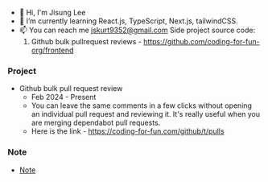 - 👋 Hi, I'm Jisung Lee
- 🌱 I’m currently learning React.js, TypeScript, Next.js, tailwindCSS.
- 📫 You can reach me jskurt9352@gmail.com
  Side project source code:
  1. Github bulk pullrequest reviews - https://github.com/coding-for-fun-org/frontend
 
### Project
- Github bulk pull request review
   - Feb 2024 - Present
   - You can leave the same comments in a few clicks without opening an individual pull request and reviewing it. It's really useful when you are merging dependabot pull requests.
   - Here is the link - https://coding-for-fun.com/github/t/pulls

### Note
- [Note](./Broad-shallow-programming.md)


<!--
**jskurt/jskurt** is a ✨ _special_ ✨ repository because its `README.md` (this file) appears on your GitHub profile.

Here are some ideas to get you started:

- 🔭 I’m currently working on ...
- 🌱 I’m currently learning ...
- 👯 I’m looking to collaborate on ...
- 🤔 I’m looking for help with ...
- 💬 Ask me about ...
- 📫 How to reach me: ...
- 😄 Pronouns: ...
- ⚡ Fun fact: ...
-->
